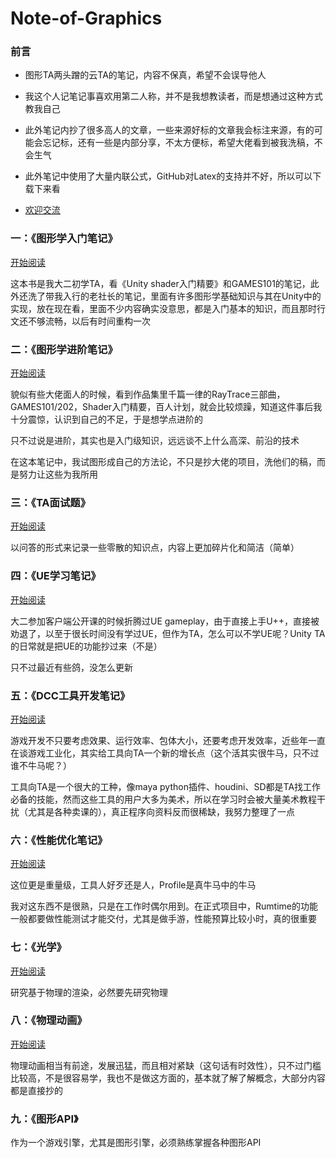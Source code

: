 # Note-of-Graphics

### 前言

- 图形TA两头蹭的云TA的笔记，内容不保真，希望不会误导他人
- 我这个人记笔记事喜欢用第二人称，并不是我想教读者，而是想通过这种方式教我自己
- 此外笔记内抄了很多高人的文章，一些来源好标的文章我会标注来源，有的可能会忘记标，还有一些是内部分享，不太方便标，希望大佬看到被我洗稿，不会生气
- 此外笔记中使用了大量内联公式，GitHub对Latex的支持并不好，所以可以下载下来看

- [欢迎交流](https://github.com/Reuben-Sun) 

### 一：《图形学入门笔记》

[开始阅读](https://github.com/Reuben-Sun/Note-of-Graphics/blob/main/%E5%9B%BE%E5%BD%A2%E5%AD%A6%E5%85%A5%E9%97%A8%E7%AC%94%E8%AE%B0.md#%E8%AE%A1%E7%AE%97%E6%9C%BA%E5%9B%BE%E5%BD%A2%E5%AD%A6)

这本书是我大二初学TA，看《Unity shader入门精要》和GAMES101的笔记，此外还洗了带我入行的老社长的笔记，里面有许多图形学基础知识与其在Unity中的实现，放在现在看，里面不少内容确实没意思，都是入门基本的知识，而且那时行文还不够流畅，以后有时间重构一次

### 二：《图形学进阶笔记》

[开始阅读](https://github.com/Reuben-Sun/Note-of-Graphics/blob/main/%E5%9B%BE%E5%BD%A2%E5%AD%A6%E8%BF%9B%E9%98%B6%E7%AC%94%E8%AE%B0.md#%E5%9B%BE%E5%BD%A2%E5%AD%A6%E8%BF%9B%E9%98%B6%E7%AC%94%E8%AE%B0)

貌似有些大佬面人的时候，看到作品集里千篇一律的RayTrace三部曲，GAMES101/202，Shader入门精要，百人计划，就会比较烦躁，知道这件事后我十分震惊，认识到自己的不足，于是想学点进阶的

只不过说是进阶，其实也是入门级知识，远远谈不上什么高深、前沿的技术

在这本笔记中，我试图形成自己的方法论，不只是抄大佬的项目，洗他们的稿，而是努力让这些为我所用

### 三：《TA面试题》

[开始阅读](https://github.com/Reuben-Sun/Note-of-Graphics/blob/main/TA%E9%9D%A2%E8%AF%95%E9%A2%98.md#ta%E9%9D%A2%E8%AF%95%E9%A2%98)

以问答的形式来记录一些零散的知识点，内容上更加碎片化和简洁（简单）

### 四：《UE学习笔记》

[开始阅读](https://github.com/Reuben-Sun/Note-of-Graphics/blob/main/UE%E5%AD%A6%E4%B9%A0%E7%AC%94%E8%AE%B0.md#ue%E5%AD%A6%E4%B9%A0%E7%AC%94%E8%AE%B0)

大二参加客户端公开课的时候折腾过UE gameplay，由于直接上手U++，直接被劝退了，以至于很长时间没有学过UE，但作为TA，怎么可以不学UE呢？Unity TA的日常就是把UE的功能抄过来（不是）

只不过最近有些鸽，没怎么更新

### 五：《DCC工具开发笔记》

[开始阅读](https://github.com/Reuben-Sun/Note-of-Graphics/blob/main/DCC%E5%B7%A5%E5%85%B7%E5%BC%80%E5%8F%91%E7%AC%94%E8%AE%B0.md#dcc%E5%B7%A5%E5%85%B7%E5%BC%80%E5%8F%91%E7%AC%94%E8%AE%B0)

游戏开发不只要考虑效果、运行效率、包体大小，还要考虑开发效率，近些年一直在谈游戏工业化，其实给工具向TA一个新的增长点（这个活其实很牛马，只不过谁不牛马呢？）

工具向TA是一个很大的工种，像maya python插件、houdini、SD都是TA找工作必备的技能，然而这些工具的用户大多为美术，所以在学习时会被大量美术教程干扰（尤其是各种卖课的），真正程序向资料反而很稀缺，我努力整理了一点

### 六：《性能优化笔记》

[开始阅读](https://github.com/Reuben-Sun/Note-of-Graphics/blob/main/%E6%80%A7%E8%83%BD%E4%BC%98%E5%8C%96%E7%AC%94%E8%AE%B0.md#%E6%80%A7%E8%83%BD%E4%BC%98%E5%8C%96%E7%AC%94%E8%AE%B0)

这位更是重量级，工具人好歹还是人，Profile是真牛马中的牛马

我对这东西不是很熟，只是在工作时偶尔用到。在正式项目中，Rumtime的功能一般都要做性能测试才能交付，尤其是做手游，性能预算比较小时，真的很重要

### 七：《光学》

[开始阅读](https://github.com/Reuben-Sun/Note-of-Optics#note-of-optics)

研究基于物理的渲染，必然要先研究物理

### 八：《物理动画》

[开始阅读](https://github.com/Reuben-Sun/Note-of-Graphics/blob/main/%E7%89%A9%E7%90%86%E5%8A%A8%E7%94%BB.md)

物理动画相当有前途，发展迅猛，而且相对紧缺（这句话有时效性），只不过门槛比较高，不是很容易学，我也不是做这方面的，基本就了解了解概念，大部分内容都是直接抄的

### 九：《图形API》

作为一个游戏引擎，尤其是图形引擎，必须熟练掌握各种图形API
